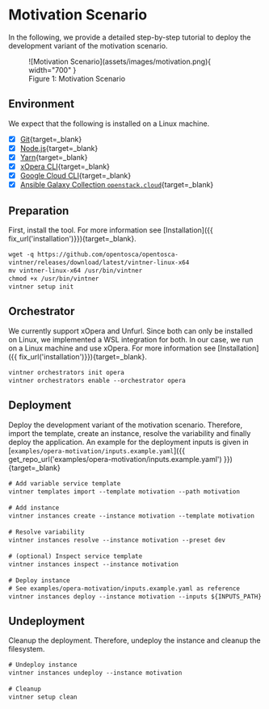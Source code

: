 # Motivation Scenario

In the following, we provide a detailed step-by-step tutorial to deploy the development variant of the motivation scenario.

<figure markdown>
  ![Motivation Scenario](assets/images/motivation.png){ width="700" }
  <figcaption>Figure 1: Motivation Scenario</figcaption>
</figure>

## Environment

We expect that the following is installed on a Linux machine.

- [x] [Git](https://git-scm.com){target=_blank}
- [x] [Node.js](https://nodejs.org){target=_blank}
- [x] [Yarn](https://classic.yarnpkg.com/lang/en){target=_blank}
- [x] [xOpera CLI](https://github.com/xlab-si/xopera-opera){target=_blank}
- [x] [Google Cloud CLI](https://cloud.google.com/sdk/gcloud){target=_blank}
- [x] [Ansible Galaxy Collection `openstack.cloud`](https://galaxy.ansible.com/openstack/cloud){target=_blank}

## Preparation

First, install the tool.
For more information see [Installation]({{ fix_url('installation')}}){target=_blank}.

```
wget -q https://github.com/opentosca/opentosca-vintner/releases/download/latest/vintner-linux-x64
mv vintner-linux-x64 /usr/bin/vintner
chmod +x /usr/bin/vintner
vintner setup init
```

## Orchestrator

We currently support xOpera and Unfurl.
Since both can only be installed on Linux, we implemented a WSL integration for both.
In our case, we run on a Linux machine and use xOpera.
For more information see [Installation]({{ fix_url('installation')}}){target=_blank}.

```
vintner orchestrators init opera
vintner orchestrators enable --orchestrator opera
```

## Deployment

Deploy the development variant of the motivation scenario.
Therefore, import the template, create an instance, resolve the variability and finally deploy the application.
An example for the deployment inputs is given in [`examples/opera-motivation/inputs.example.yaml`]({{ get_repo_url('examples/opera-motivation/inputs.example.yaml') }}){target=_blank}

```
# Add variable service template
vintner templates import --template motivation --path motivation

# Add instance
vintner instances create --instance motivation --template motivation

# Resolve variability
vintner instances resolve --instance motivation --preset dev

# (optional) Inspect service template
vintner instances inspect --instance motivation

# Deploy instance
# See examples/opera-motivation/inputs.example.yaml as reference
vintner instances deploy --instance motivation --inputs ${INPUTS_PATH}
```

## Undeployment

Cleanup the deployment.
Therefore, undeploy the instance and cleanup the filesystem.

```
# Undeploy instance
vintner instances undeploy --instance motivation

# Cleanup
vintner setup clean
```
